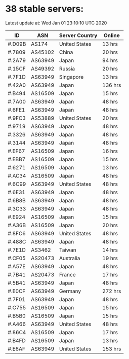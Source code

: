 # 38 stable servers:

Latest update at: Wed Jan 01 23:10:10 UTC 2020

| ID | ASN | Server Country | Online |
| -- | --- | -------------- | ------ |
| #.D09B | AS174 | United States | 13 hrs |
| #.7809 | AS45102 | China | 20 hrs |
| #.2A79 | AS63949 | Japan | 94 hrs |
| #.15CF | AS49392 | Russia | 20 hrs |
| #.7F1D | AS63949 | Singapore | 13 hrs |
| #.42A0 | AS63949 | Japan | 136 hrs |
| #.B494 | AS16509 | Japan | 15 hrs |
| #.7A00 | AS63949 | Japan | 48 hrs |
| #.6FE1 | AS63949 | Japan | 48 hrs |
| #.9FC3 | AS53889 | United States | 20 hrs |
| #.9719 | AS63949 | Japan | 48 hrs |
| #.3326 | AS63949 | Japan | 48 hrs |
| #.3144 | AS63949 | Japan | 48 hrs |
| #.EF67 | AS16509 | Japan | 16 hrs |
| #.EBB7 | AS16509 | Japan | 15 hrs |
| #.6271 | AS16509 | Japan | 13 hrs |
| #.AC34 | AS16509 | Japan | 48 hrs |
| #.6C99 | AS63949 | United States | 48 hrs |
| #.6E31 | AS63949 | Japan | 48 hrs |
| #.6B8B | AS63949 | Japan | 48 hrs |
| #.3C33 | AS63949 | Japan | 48 hrs |
| #.E924 | AS16509 | Japan | 15 hrs |
| #.A36B | AS16509 | Japan | 20 hrs |
| #.8FC6 | AS63949 | United States | 48 hrs |
| #.488C | AS63949 | Japan | 48 hrs |
| #.7E1D | AS3462 | Taiwan | 14 hrs |
| #.CF05 | AS20473 | Australia | 19 hrs |
| #.A57E | AS63949 | Japan | 48 hrs |
| #.7B41 | AS20473 | France | 17 hrs |
| #.5B41 | AS63949 | Japan | 48 hrs |
| #.E0CF | AS63949 | Germany | 272 hrs |
| #.7F01 | AS63949 | Japan | 48 hrs |
| #.C755 | AS16509 | Japan | 15 hrs |
| #.B5B0 | AS16509 | Japan | 15 hrs |
| #.A466 | AS63949 | United States | 48 hrs |
| #.86C4 | AS16509 | Japan | 17 hrs |
| #.B4FD | AS16509 | Japan | 13 hrs |
| #.E6AF | AS63949 | United States | 153 hrs |

